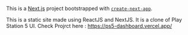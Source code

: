 This is a [Next.js](https://nextjs.org/) project bootstrapped with [`create-next-app`](https://github.com/vercel/next.js/tree/canary/packages/create-next-app).

This is a static site made using ReactJS and NextJS. It is a clone of Play Station 5 UI.
Check Projrct here : https://ps5-dashboard.vercel.app/
